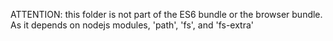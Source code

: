 ATTENTION: this folder is not part of the ES6 bundle or the browser bundle.
As it depends on nodejs modules, 'path', 'fs', and 'fs-extra'